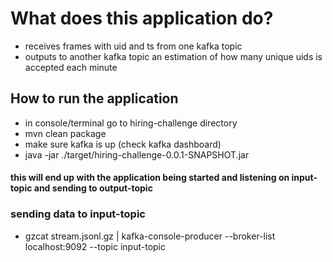 # What does this application do?
* receives frames with uid and ts from one kafka topic
* outputs to another kafka topic an estimation of how many unique uids is accepted each minute
## How to run the application
* in console/terminal go to hiring-challenge directory
* mvn clean package
* make sure kafka is up (check kafka dashboard)
* java -jar ./target/hiring-challenge-0.0.1-SNAPSHOT.jar

#### this will end up with the application being started and listening on input-topic and sending to output-topic

### sending data to input-topic
* gzcat stream.jsonl.gz | kafka-console-producer --broker-list localhost:9092 --topic input-topic